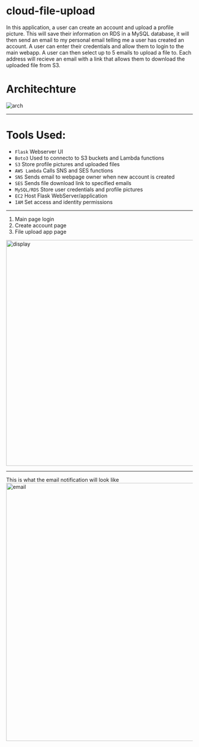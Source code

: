 # cloud-file-upload

In this application, a user can create an account and upload a profile picture. This will save their information on RDS in a MySQL database, it will then send an email to my personal email telling me a user has created an account. A user can enter their credentials and allow them to login to the main webapp. A user can then select up to 5 emails to upload a file to. Each address will recieve an email with a link that allows them to download the uploaded file from S3.

# Architechture

<img max-width="800" alt="arch" src="https://github.com/mfkimbell/cloud-file-upload/assets/107063397/9c56d10e-b86b-4c26-b292-ac8d1a74e797">

---

# Tools Used:
* `Flask` Webserver UI
* `Boto3` Used to connecto to S3 buckets and Lambda functions
* `S3` Store profile pictures and uploaded files
* `AWS Lambda` Calls SNS and SES functions
* `SNS` Sends email to webpage owner when new account is created
* `SES` Sends file download link to specified emails
* `MySQL/RDS` Store user credentials and profile pictures
* `EC2` Host Flask WebServer/application
* `IAM` Set access and identity permissions
---

1. Main page login
2. Create account page
3. File upload app page
  
<img width="609" alt="display" src="https://github.com/mfkimbell/cloud-file-sharing-service/assets/107063397/8e7f842d-ccf6-40e0-8630-86029c8685c5">

---
This is what the email notification will look like
<img width="696" alt="email" src="https://github.com/mfkimbell/cloud-file-sharing-service/assets/107063397/7c966f32-f48f-4d97-b2c6-f4b56360c8f0">
